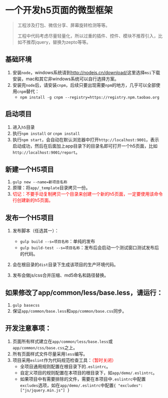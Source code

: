 一个开发h5页面的微型框架
=================
>工程涉及打包、微信分享、屏幕旋转检测等等。
>
>工程中代码考虑尽量轻量化，所以过重的插件、控件、模块不推荐引入，比如不推荐jquery，替换为zepto等等。

基础环境
--------------------------

1. 安装`node`，windows系统请到<http://nodejs.cn/download/>这里选择`msi`下载安装，mac和其它非windows系统可以自行选择方案。
2. 安装完`node`后，请安装`cnpm`，后续只要出现需要`npm`的地方，几乎可以全部使用`cnpm`替代：
   + `npm install -g cnpm --registry=https://registry.npm.taobao.org`

启动项目
------------

1. 进入`h5`目录
2. 执行`npm install` or `cnpm install`
3. 执行`npm start`，会自动在默认浏览器中打开`http://localhost:9001`，表示启动成功，然后在后面加上app目录下的目录名即可打开一个h5页面，比如`http://localhost:9001/report`。

新建一个H5项目
------------

1. `gulp new --name=新项目名称`
2. 原理：将`app/_template`目录拷贝一份。
3. <font color='red'>切记：不要手动复制拷贝一个目录来创建一个新的h5页面，一定要使用该命令行创建新的h5页面。</font>

发布一个H5项目
------------

1. 发布脚本（任选其一）：
    + `gulp build --s=项目名称`：单纯的发布
    + `gulp build-test --s=项目名称`：发布后会启动一个测试窗口测试发布后的代码。

2. 会在根目录的`dist`目录下生成该项目的生产环境代码。
3. 发布会做js/css合并压缩、md5命名和路径替换。

如果修改了app/common/less/base.less，请运行：
------------

1. `gulp basecss`
2. 保证`app/common/base.less`和`app/common/base.css`同步。

开发注意事项：
------------

1. 页面所有样式建立在`app/common/less/base.less`或`app/common/css/base.css`之上。
2. 所有页面样式文件尽量采用`less`编写。
3. 项目采用`eslint`作为代码规范检查工具：<font color='red'>（暂时关闭）</font>
    + 全项目通用规则配置在根目录下的`.eslintrc`。
    + 自定义项目的规则配置在本项目的根目录下，如`app/demo/.eslintrc`。
    + 如果项目中有需要排除的文件，需要在本项目中`.eslintrc`中配置`excludes`选项，如在`app/demo/.eslintrc`中配置`{ "excludes": ["js/jquery.min.js"] }`